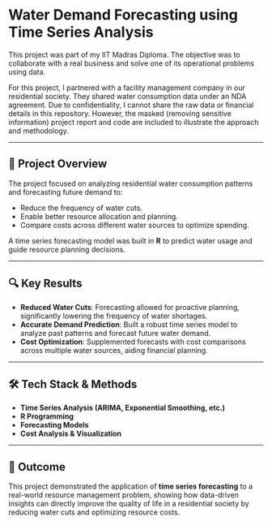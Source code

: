 # Water Demand Forecasting using Time Series Analysis

This project was part of my IIT Madras Diploma. The objective was to collaborate with a real business and solve one of its operational problems using data.

For this project, I partnered with a facility management company in our residential society. They shared water consumption data under an NDA agreement. Due to confidentiality, I cannot share the raw data or financial details in this repository. However, the masked (removing sensitive information) project report and code are included to illustrate the approach and methodology.

---

## 📌 Project Overview

The project focused on analyzing residential water consumption patterns and forecasting future demand to:

* Reduce the frequency of water cuts.
* Enable better resource allocation and planning.
* Compare costs across different water sources to optimize spending.

A time series forecasting model was built in **R** to predict water usage and guide resource planning decisions.

---

## 🔍 Key Results

* **Reduced Water Cuts**: Forecasting allowed for proactive planning, significantly lowering the frequency of water shortages.
* **Accurate Demand Prediction**: Built a robust time series model to analyze past patterns and forecast future water demand.
* **Cost Optimization**: Supplemented forecasts with cost comparisons across multiple water sources, aiding financial planning.

---

## 🛠️ Tech Stack & Methods

* **Time Series Analysis (ARIMA, Exponential Smoothing, etc.)**
* **R Programming**
* **Forecasting Models**
* **Cost Analysis & Visualization**

---

## 🚀 Outcome

This project demonstrated the application of **time series forecasting** to a real-world resource management problem, showing how data-driven insights can directly improve the quality of life in a residential society by reducing water cuts and optimizing resource costs.
